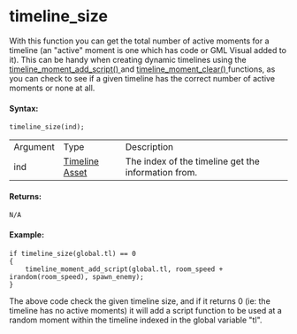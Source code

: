 # timeline_size

With this function you can get the total number of active moments for a
timeline (an "active" moment is one which has code or GML Visual added
to it). This can be handy when creating dynamic timelines using the [
timeline_moment_add_script() ](timeline_moment_add_script) and [
timeline_moment_clear() ](timeline_moment_clear) functions, as you
can check to see if a given timeline has the correct number of active
moments or none at all.

#### Syntax:

``` gml
timeline_size(ind);
```

|          |                                                                    |                                                     |
|----------|--------------------------------------------------------------------|-----------------------------------------------------|
| Argument | Type                                                               | Description                                         |
| ind      |  [Timeline Asset](../../../../../The_Asset_Editors/Timelines)  | The index of the timeline get the information from. |

#### Returns:

``` gml
N/A
```

#### Example:

``` gml
if timeline_size(global.tl) == 0
{
    timeline_moment_add_script(global.tl, room_speed + irandom(room_speed), spawn_enemy);
}
```

The above code check the given timeline size, and if it returns 0 (ie:
the timeline has no active moments) it will add a script function to be
used at a random moment within the timeline indexed in the global
variable "tl".
